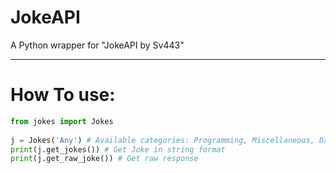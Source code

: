 # JokeAPI
A Python wrapper for "JokeAPI by Sv443"

---

# How To use:
```python
from jokes import Jokes
  
j = Jokes('Any') # Available categories: Programming, Miscellaneous, Dark, Any
print(j.get_jokes()) # Get Joke in string format
print(j.get_raw_joke()) # Get raw response
```
